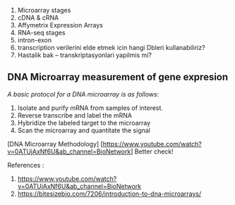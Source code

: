 
1. Microarray stages
1. cDNA & cRNA
1. Affymetrix Expression Arrays
1. RNA-seq stages
1. intron-exon
1. transcription verilerini elde etmek icin hangi Dbleri kullanabiliriz?
1. Hastalik bak – transkriptasyonlari yapilmis mi?


## DNA Microarray measurement of gene expresion
 
_A basic protocol for a DNA microarray is as follows:_

1. Isolate and purify mRNA from samples of interest.
1. Reverse transcribe and label the mRNA
1. Hybridize the labeled target to the microarray
1. Scan the microarray and quantitate the signal

[DNA Microarray Methodology] [https://www.youtube.com/watch?v=0ATUjAxNf6U&ab_channel=BioNetwork] Better check!

References :
1. https://www.youtube.com/watch?v=0ATUjAxNf6U&ab_channel=BioNetwork
1. https://bitesizebio.com/7206/introduction-to-dna-microarrays/
